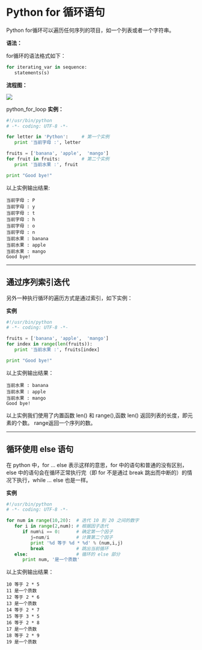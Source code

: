 # Python for 循环语句
Python for循环可以遍历任何序列的项目，如一个列表或者一个字符串。

**语法：**

for循环的语法格式如下：
```py
for iterating_var in sequence:
   statements(s)
```
**流程图：**

![](http://www.runoob.com/wp-content/uploads/2013/11/python_for_loop.jpg)

python_for_loop
**实例：**
```py
#!/usr/bin/python
# -*- coding: UTF-8 -*-

for letter in 'Python':     # 第一个实例
   print '当前字母 :', letter

fruits = ['banana', 'apple',  'mango']
for fruit in fruits:        # 第二个实例
   print '当前水果 :', fruit

print "Good bye!"
```
以上实例输出结果:
```
当前字母 : P
当前字母 : y
当前字母 : t
当前字母 : h
当前字母 : o
当前字母 : n
当前水果 : banana
当前水果 : apple
当前水果 : mango
Good bye!
```
---
## 通过序列索引迭代
另外一种执行循环的遍历方式是通过索引，如下实例：

**实例**
```py
#!/usr/bin/python
# -*- coding: UTF-8 -*-

fruits = ['banana', 'apple',  'mango']
for index in range(len(fruits)):
   print '当前水果 :', fruits[index]

print "Good bye!"
```
以上实例输出结果：
```
当前水果 : banana
当前水果 : apple
当前水果 : mango
Good bye!
```
以上实例我们使用了内置函数 len() 和 range(),函数 len() 返回列表的长度，即元素的个数。 range返回一个序列的数。

---

## 循环使用 else 语句
在 python 中，for … else 表示这样的意思，for 中的语句和普通的没有区别，else 中的语句会在循环正常执行完（即 for 不是通过 break 跳出而中断的）的情况下执行，while … else 也是一样。

**实例**
```py
#!/usr/bin/python
# -*- coding: UTF-8 -*-

for num in range(10,20):  # 迭代 10 到 20 之间的数字
   for i in range(2,num): # 根据因子迭代
      if num%i == 0:      # 确定第一个因子
         j=num/i          # 计算第二个因子
         print '%d 等于 %d * %d' % (num,i,j)
         break            # 跳出当前循环
   else:                  # 循环的 else 部分
      print num, '是一个质数'
```
以上实例输出结果：
```
10 等于 2 * 5
11 是一个质数
12 等于 2 * 6
13 是一个质数
14 等于 2 * 7
15 等于 3 * 5
16 等于 2 * 8
17 是一个质数
18 等于 2 * 9
19 是一个质数
```
